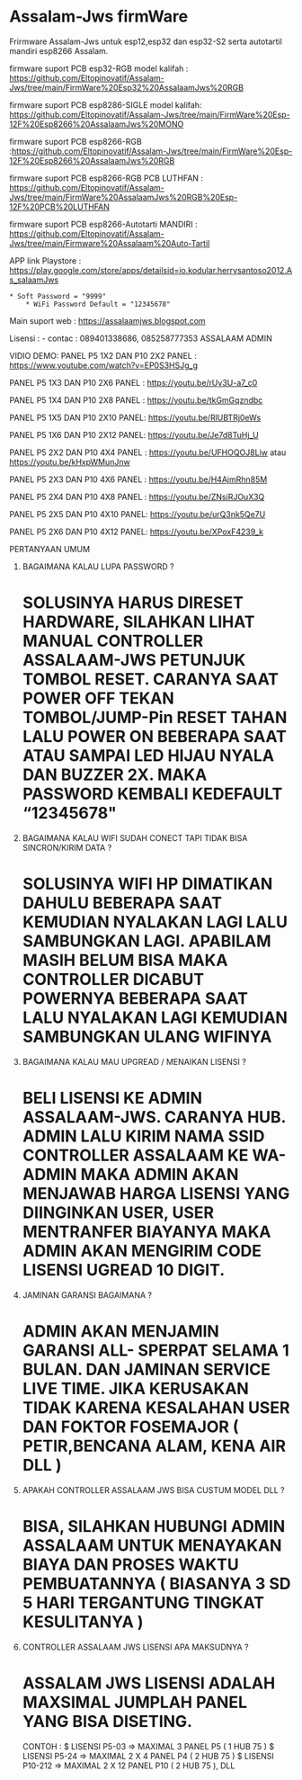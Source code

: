 # Assalam-Jws firmWare
Frirmware Assalam-Jws untuk esp12,esp32 dan esp32-S2 serta autotartil mandiri esp8266 Assalam.

firmware suport PCB esp32-RGB model kalifah : https://github.com/Eltopinovatif/Assalam-Jws/tree/main/FirmWare%20Esp32%20AssalaamJws%20RGB

firmware suport PCB esp8286-SIGLE model kalifah: https://github.com/Eltopinovatif/Assalam-Jws/tree/main/FirmWare%20Esp-12F%20Esp8266%20AssalaamJws%20MONO

firmware suport PCB esp8266-RGB :https://github.com/Eltopinovatif/Assalam-Jws/tree/main/FirmWare%20Esp-12F%20Esp8266%20AssalaamJws%20RGB

firmware suport PCB esp8266-RGB PCB LUTHFAN : https://github.com/Eltopinovatif/Assalam-Jws/tree/main/FirmWare%20AssalaamJws%20RGB%20Esp-12F%20PCB%20LUTHFAN

firmware suport PCB esp8266-Autotarti MANDIRI : https://github.com/Eltopinovatif/Assalam-Jws/tree/main/Firmware%20Assalaam%20Auto-Tartil

APP link Playstore : https://play.google.com/store/apps/detailsid=io.kodular.herrysantoso2012.As_salaamJws

    * Soft Password = "9999"
		* WiFi Password Default = "12345678"
    
Main suport web : https://assalaamjws.blogspot.com

Lisensi :
	- contac : 089401338686, 085258777353 ASSALAAM ADMIN
	
VIDIO DEMO:
PANEL P5 1X2  DAN P10 2X2 PANEL : https://www.youtube.com/watch?v=EP0S3HSJg_g

PANEL P5 1X3  DAN P10 2X6 PANEL : https://youtu.be/rUy3U-a7_c0

PANEL P5 1X4  DAN P10 2X8 PANEL : https://youtu.be/tkGmGqzndbc

PANEL P5 1X5  DAN P10 2X10 PANEL: https://youtu.be/RlUBTRj0eWs

PANEL P5 1X6  DAN P10 2X12 PANEL: https://youtu.be/Je7d8TuHj_U

PANEL P5 2X2  DAN P10 4X4 PANEL : https://youtu.be/UFHOQOJ8Liw  atau  https://youtu.be/kHxpWMunJnw

PANEL P5 2X3  DAN P10 4X6 PANEL : https://youtu.be/H4AjmRhn85M

PANEL P5 2X4  DAN P10 4X8 PANEL : https://youtu.be/ZNsiRJOuX3Q

PANEL P5 2X5  DAN P10 4X10 PANEL: https://youtu.be/urQ3nk5Qe7U

PANEL P5 2X6  DAN P10 4X12 PANEL: https://youtu.be/XPoxF4239_k

PERTANYAAN UMUM

1. BAGAIMANA KALAU LUPA PASSWORD ?

    #  SOLUSINYA HARUS DIRESET HARDWARE, SILAHKAN LIHAT MANUAL CONTROLLER ASSALAAM-JWS PETUNJUK TOMBOL RESET. CARANYA SAAT POWER OFF TEKAN TOMBOL/JUMP-Pin RESET TAHAN LALU POWER ON BEBERAPA SAAT ATAU SAMPAI LED HIJAU NYALA DAN BUZZER 2X. MAKA PASSWORD KEMBALI KEDEFAULT “12345678"

2. BAGAIMANA KALAU WIFI SUDAH CONECT TAPI TIDAK BISA SINCRON/KIRIM DATA ?

   #  SOLUSINYA WIFI HP DIMATIKAN DAHULU BEBERAPA SAAT KEMUDIAN NYALAKAN LAGI LALU SAMBUNGKAN LAGI. APABILAM MASIH BELUM BISA MAKA CONTROLLER DICABUT POWERNYA BEBERAPA SAAT LALU NYALAKAN LAGI KEMUDIAN SAMBUNGKAN ULANG WIFINYA

3. BAGAIMANA KALAU MAU UPGREAD / MENAIKAN LISENSI ?

     #  BELI LISENSI KE ADMIN ASSALAAM-JWS. CARANYA HUB. ADMIN LALU KIRIM NAMA SSID CONTROLLER ASSALAAM KE WA-ADMIN MAKA ADMIN AKAN MENJAWAB HARGA LISENSI YANG DIINGINKAN USER, USER MENTRANFER BIAYANYA MAKA ADMIN AKAN MENGIRIM CODE LISENSI UGREAD 10 DIGIT.

4. JAMINAN GARANSI BAGAIMANA ?

     #  ADMIN AKAN MENJAMIN GARANSI ALL- SPERPAT SELAMA 1 BULAN. DAN JAMINAN SERVICE LIVE TIME. JIKA KERUSAKAN TIDAK KARENA KESALAHAN USER DAN FOKTOR FOSEMAJOR ( PETIR,BENCANA ALAM, KENA AIR DLL )

5. APAKAH CONTROLLER ASSALAAM JWS BISA CUSTUM MODEL DLL ?

   #  BISA, SILAHKAN HUBUNGI ADMIN ASSALAAM UNTUK MENAYAKAN BIAYA DAN PROSES WAKTU PEMBUATANNYA ( BIASANYA 3 SD 5 HARI TERGANTUNG TINGKAT KESULITANYA )

6. CONTROLLER ASSALAAM JWS LISENSI APA MAKSUDNYA ?

   #  ASSALAM JWS LISENSI ADALAH MAXSIMAL JUMPLAH PANEL YANG BISA DISETING.

   CONTOH : $ LISENSI P5-03 =>  MAXIMAL 3 PANEL P5 ( 1 HUB 75 )                                                                    $ LISENSI P5-24 =>  MAXIMAL 2 X 4 PANEL P4 ( 2 HUB 75 )                                                                $ LISENSI P10-212 => MAXIMAL 2 X 12 PANEL P10 ( 2 HUB 75 ), DLL
